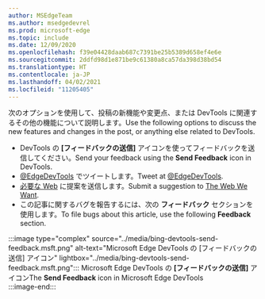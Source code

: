 ```yaml
---
author: MSEdgeTeam
ms.author: msedgedevrel
ms.prod: microsoft-edge
ms.topic: include
ms.date: 12/09/2020
ms.openlocfilehash: f39e04428daab687c7391be25b5389d658ef4e6e
ms.sourcegitcommit: 2ddfd98d1e871be9c61380a8ca57da398d38bd54
ms.translationtype: HT
ms.contentlocale: ja-JP
ms.lasthandoff: 04/02/2021
ms.locfileid: "11205405"
---
```

<span data-ttu-id="c8452-101">次のオプションを使用して、投稿の新機能や変更点、または DevTools に関連するその他の機能について説明します。</span><span class="sxs-lookup"><span data-stu-id="c8452-101">Use the following options to discuss the new features and changes in the post, or anything else related to DevTools.</span></span>  

*   <span data-ttu-id="c8452-102">DevTools の **[フィードバックの送信]** アイコンを使ってフィードバックを送信してください。</span><span class="sxs-lookup"><span data-stu-id="c8452-102">Send your feedback using the **Send Feedback** icon in DevTools.</span></span>  
*   <span data-ttu-id="c8452-103">[@EdgeDevTools][PostTweetEdgeDevTools] でツイートします。</span><span class="sxs-lookup"><span data-stu-id="c8452-103">Tweet at [@EdgeDevTools][PostTweetEdgeDevTools].</span></span>  
*   <span data-ttu-id="c8452-104">[必要な Web][TheWebWeWant] に提案を送信します。</span><span class="sxs-lookup"><span data-stu-id="c8452-104">Submit a suggestion to [The Web We Want][TheWebWeWant].</span></span>  
*   <span data-ttu-id="c8452-105">この記事に関するバグを報告するには、次の **フィードバック** セクションを使用します。</span><span class="sxs-lookup"><span data-stu-id="c8452-105">To file bugs about this article, use the following **Feedback** section.</span></span>  

:::image type="complex" source="../media/bing-devtools-send-feedback.msft.png" alt-text="Microsoft Edge DevTools の [フィードバックの送信] アイコン" lightbox="../media/bing-devtools-send-feedback.msft.png":::
   <span data-ttu-id="c8452-107">Microsoft Edge DevTools の **[フィードバックの送信]** アイコン</span><span class="sxs-lookup"><span data-stu-id="c8452-107">The **Send Feedback** icon in Microsoft Edge DevTools</span></span>  
:::image-end:::  

<!-- links -->  

[PostTweetEdgeDevTools]: https://twitter.com/intent/tweet?text=@EdgeDevTools "@EdgeDevTools | ツイートを投稿する"  

[EdgeDevToolsTwitterAccount]: https://twitter.com/EdgeDevTools "@EdgeDevTools Twitter アカウント"  

[GitHubMicrosoftDocsEdgeDeveloperNewIssue]: https://github.com/MicrosoftDocs/edge-developer/issues/new?title=[DevTools%20Docs%20Feedback] "新しい問題 - MicrosoftDocs/edge-developer - GitHub"  

[TheWebWeWant]: https://webwewant.fyi "必要な Web"  
